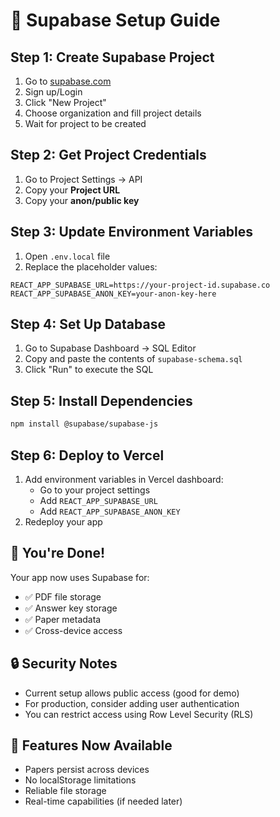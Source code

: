 # 🚀 Supabase Setup Guide

## Step 1: Create Supabase Project
1. Go to [supabase.com](https://supabase.com)
2. Sign up/Login
3. Click "New Project"
4. Choose organization and fill project details
5. Wait for project to be created

## Step 2: Get Project Credentials
1. Go to Project Settings → API
2. Copy your **Project URL**
3. Copy your **anon/public key**

## Step 3: Update Environment Variables
1. Open `.env.local` file
2. Replace the placeholder values:
```env
REACT_APP_SUPABASE_URL=https://your-project-id.supabase.co
REACT_APP_SUPABASE_ANON_KEY=your-anon-key-here
```

## Step 4: Set Up Database
1. Go to Supabase Dashboard → SQL Editor
2. Copy and paste the contents of `supabase-schema.sql`
3. Click "Run" to execute the SQL

## Step 5: Install Dependencies
```bash
npm install @supabase/supabase-js
```

## Step 6: Deploy to Vercel
1. Add environment variables in Vercel dashboard:
   - Go to your project settings
   - Add `REACT_APP_SUPABASE_URL`
   - Add `REACT_APP_SUPABASE_ANON_KEY`
2. Redeploy your app

## 🎉 You're Done!
Your app now uses Supabase for:
- ✅ PDF file storage
- ✅ Answer key storage
- ✅ Paper metadata
- ✅ Cross-device access

## 🔒 Security Notes
- Current setup allows public access (good for demo)
- For production, consider adding user authentication
- You can restrict access using Row Level Security (RLS)

## 📱 Features Now Available
- Papers persist across devices
- No localStorage limitations
- Reliable file storage
- Real-time capabilities (if needed later)